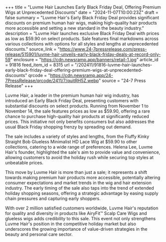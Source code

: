 +++
title = "Luvme Hair Launches Early Black Friday Deal, Offering Premium Wigs at Unprecedented Discounts"
date = "2024-11-07T10:00:23Z"
draft = false
summary = "Luvme Hair's Early Black Friday Deal provides significant discounts on premium human hair wigs, making high-quality hair products more accessible and setting a new standard in the beauty industry."
description = "Luvme Hair launches exclusive Black Friday Deal with prices as low as $59.90 on select products. Sale features final markdowns across various collections with options for all styles and lengths at unprecedented discounts."
source_link = "https://www.24-7pressrelease.com/press-release/515901/luvme-hair-unveils-early-black-friday-deals-at-record-only-59"
enclosure = "https://cdn.newsramp.app/banners/retail-1.jpg"
article_id = 91816
feed_item_id = 8315
url = "/202411/91816-luvme-hair-launches-early-black-friday-deal-offering-premium-wigs-at-unprecedented-discounts"
qrcode = "https://cdn.newsramp.app/24-7PressRelease/qrcode/2411/7/quitRH5Z.webp"
source = "24-7 Press Release"
+++

<p>Luvme Hair, a leader in the premium human hair wig industry, has introduced an Early Black Friday Deal, presenting customers with substantial discounts on select products. Running from November 1 to November 14, the sale features prices as low as $59.90, offering a rare chance to purchase high-quality hair products at significantly reduced prices. This initiative not only benefits consumers but also addresses the usual Black Friday shopping frenzy by spreading out demand.</p><p>The sale includes a variety of styles and lengths, from the Fluffy Kinky Straight Bob Glueless Minimalist HD Lace Wig at $59.90 to other collections, catering to a wide range of preferences. Helena Lee, Luvme Hair's founder, highlighted the sale's aim to provide value and convenience, allowing customers to avoid the holiday rush while securing top styles at unbeatable prices.</p><p>This move by Luvme Hair is more than just a sale; it represents a shift towards making premium hair products more accessible, potentially altering consumer expectations and market trends in the wig and hair extension industry. The early timing of the sale also taps into the trend of extended holiday shopping seasons, offering a strategic advantage by easing supply chain pressures and capturing early shoppers.</p><p>With over 2 million satisfied customers worldwide, Luvme Hair's reputation for quality and diversity in products like AiryFit™ Scalp Care Wigs and glueless wigs adds credibility to this sale. This event not only strengthens Luvme Hair's position in the competitive holiday market but also underscores the growing importance of value-driven strategies in the beauty and personal care sector.</p>